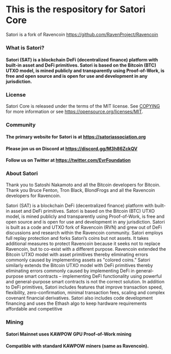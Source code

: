 
# This is the respository for Satori Core

Satori is a fork of Ravencoin https://github.com/RavenProject/Ravencoin

### What is Satori?

#### Satori (SAT) is a blockchain DeFi (decentralized finance) platform with built-in asset and DeFi primitives. Satori is based on the Bitcoin (BTC) UTXO model, is mined publicly and transparently using Proof-of-Work, is free and open source and is open for use and development in any jurisdiction. 


### License

Satori Core is released under the terms of the MIT license. See [COPYING](COPYING) for more information or see https://opensource.org/licenses/MIT.


### Community

#### The primary website for Satori is at https://satoriassociation.org

#### Please jon us on Discord at https://discord.gg/M3h86ZckQV

#### Follow us on Twitter at https://twitter.com/EvrFoundation


### About Satori

Thank you to Satoshi Nakamoto and all the Bitcoin developers for Bitcoin. Thank you Bruce Fenton, Tron Black, BlondFrogs and all the Ravencoin developers for Ravencoin.

Satori (SAT) is a blockchain DeFi (decentralized finance) platform with built-in asset and DeFi primitives. Satori is based on the Bitcoin (BTC) UTXO model, is mined publicly and transparently using Proof-of-Work, is free and open source and is open for use and development in any jurisdiction. Satori is built as a code and UTXO fork of Ravencoin (RVN) and grew out of DeFi discussions and research within the Ravencoin community. Satori employs full replay protection and forks Satori’s coins but not assets. It takes additional measures to protect Ravencoin because it seeks not to replace Ravencoin, but to co-exist with a different purpose. Ravencoin extended the Bitcoin UTXO model with asset primitives thereby eliminating errors commonly caused by implementing assets as "colored coins.” Satori similarly extends the Bitcoin UTXO model with DeFi primitives thereby eliminating errors commonly caused by implementing DeFi in general-purpose smart contracts – implementing DeFi functionality using powerful and general-purpose smart contracts is not the correct solution. In addition to DeFi primitives, Satori includes features that improve transaction speed, flexibility, zero-confirmation, minimal transaction fees, scaling and complex covenant financial derivatives. Satori also includes code development financing and uses the Ethash algo to keep hardware requirements affordable and competitive  

### Mining

#### Satori Mainnet uses KAWPOW GPU Proof-of-Work mining

#### Compatible with standard KAWPOW miners (same as Ravencoin).

